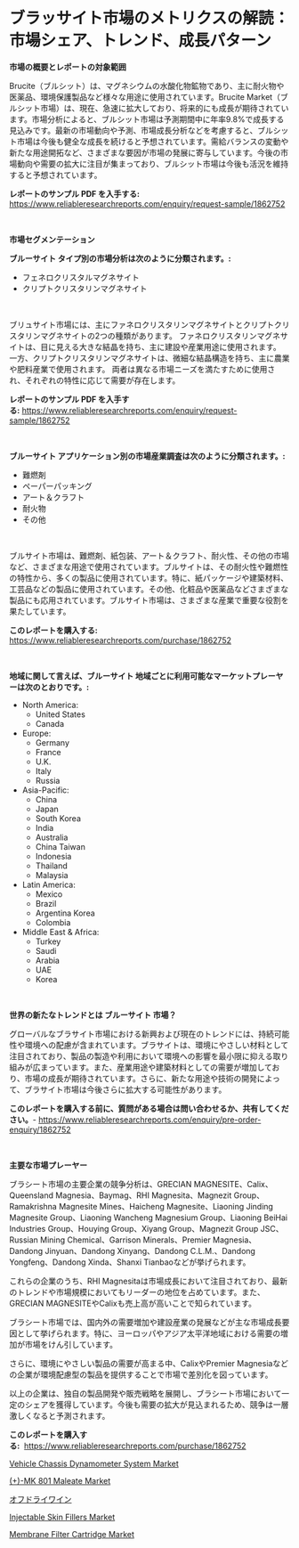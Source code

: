 <p><h1>ブラッサイト市場のメトリクスの解読：市場シェア、トレンド、成長パターン</h1></p><p><strong>市場の概要とレポートの対象範囲</strong></p>
<p><p>Brucite（ブルシット）は、マグネシウムの水酸化物鉱物であり、主に耐火物や医薬品、環境保護製品など様々な用途に使用されています。Brucite Market（ブルシット市場）は、現在、急速に拡大しており、将来的にも成長が期待されています。市場分析によると、ブルシット市場は予測期間中に年率9.8%で成長する見込みです。最新の市場動向や予測、市場成長分析などを考慮すると、ブルシット市場は今後も健全な成長を続けると予想されています。需給バランスの変動や新たな用途開拓など、さまざまな要因が市場の発展に寄与しています。今後の市場動向や需要の拡大に注目が集まっており、ブルシット市場は今後も活況を維持すると予想されています。</p></p>
<p><strong>レポートのサンプル PDF を入手する:</strong> <a href="https://www.reliableresearchreports.com/enquiry/request-sample/1862752">https://www.reliableresearchreports.com/enquiry/request-sample/1862752</a></p>
<p>&nbsp;</p>
<p><strong>市場セグメンテーション</strong></p>
<p><strong>ブルーサイト タイプ別の市場分析は次のように分類されます。:</strong></p>
<p><ul><li>フェネロクリスタルマグネサイト</li><li>クリプトクリスタリンマグネサイト</li></ul></p>
<p>&nbsp;</p>
<p><p>ブリュサイト市場には、主にファネロクリスタリンマグネサイトとクリプトクリスタリンマグネサイトの2つの種類があります。 ファネロクリスタリンマグネサイトは、目に見える大きな結晶を持ち、主に建設や産業用途に使用されます。 一方、クリプトクリスタリンマグネサイトは、微細な結晶構造を持ち、主に農業や肥料産業で使用されます。 両者は異なる市場ニーズを満たすために使用され、それぞれの特性に応じて需要が存在します。</p></p>
<p><strong>レポートのサンプル PDF を入手する:</strong>&nbsp;<a href="https://www.reliableresearchreports.com/enquiry/request-sample/1862752">https://www.reliableresearchreports.com/enquiry/request-sample/1862752</a></p>
<p>&nbsp;</p>
<p><strong> ブルーサイト アプリケーション別の市場産業調査は次のように分類されます。:</strong></p>
<p><ul><li>難燃剤</li><li>ペーパーパッキング</li><li>アート＆クラフト</li><li>耐火物</li><li>その他</li></ul></p>
<p>&nbsp;</p>
<p><p>ブルサイト市場は、難燃剤、紙包装、アート＆クラフト、耐火性、その他の市場など、さまざまな用途で使用されています。ブルサイトは、その耐火性や難燃性の特性から、多くの製品に使用されています。特に、紙パッケージや建築材料、工芸品などの製品に使用されています。その他、化粧品や医薬品などさまざまな製品にも応用されています。ブルサイト市場は、さまざまな産業で重要な役割を果たしています。</p></p>
<p><strong>このレポートを購入する:</strong>&nbsp; <a href="https://www.reliableresearchreports.com/purchase/1862752">https://www.reliableresearchreports.com/purchase/1862752</a></p>
<p>&nbsp;</p>
<p><strong>地域に関して言えば、ブルーサイト 地域ごとに利用可能なマーケットプレーヤーは次のとおりです。:</strong></p>
<p><ul>
    <li>
        North America:
        <ul>
            <li>United States</li>
            <li>Canada</li>
        </ul>
    </li>
    <li>
        Europe:
        <ul>
            <li>Germany</li>
            <li>France</li>
            <li>U.K.</li>
            <li>Italy</li>
            <li>Russia</li>
        </ul>
    </li>
    <li>
        Asia-Pacific:
        <ul>
            <li>China</li>
            <li>Japan</li>
            <li>South Korea</li>
            <li>India</li>
            <li>Australia</li>
            <li>China Taiwan</li>
            <li>Indonesia</li>
            <li>Thailand</li>
            <li>Malaysia</li>
        </ul>
    </li>
    <li>
        Latin America:
        <ul>
            <li>Mexico</li>
            <li>Brazil</li>
            <li>Argentina Korea</li>
            <li>Colombia</li>
        </ul>
    </li>
    <li>
        Middle East & Africa:
        <ul>
            <li>Turkey</li>
            <li>Saudi</li>
            <li>Arabia</li>
            <li>UAE</li>
            <li>Korea</li>
        </ul>
    </li>
    </ul></p>
<p>&nbsp;</p>
<p><strong>世界の新たなトレンドとは ブルーサイト 市場？</strong></p>
<p><p>グローバルなブラサイト市場における新興および現在のトレンドには、持続可能性や環境への配慮が含まれています。ブラサイトは、環境にやさしい材料として注目されており、製品の製造や利用において環境への影響を最小限に抑える取り組みが広まっています。また、産業用途や建築材料としての需要が増加しており、市場の成長が期待されています。さらに、新たな用途や技術の開発によって、ブラサイト市場は今後さらに拡大する可能性があります。</p></p>
<p><strong>このレポートを購入する前に、質問がある場合は問い合わせるか、共有してください。</strong>- <a href="https://www.reliableresearchreports.com/enquiry/pre-order-enquiry/1862752">https://www.reliableresearchreports.com/enquiry/pre-order-enquiry/1862752</a></p>
<p>&nbsp;</p>
<p><strong>主要な市場プレーヤー</strong></p>
<p><p>ブラシート市場の主要企業の競争分析は、GRECIAN MAGNESITE、Calix、Queensland Magnesia、Baymag、RHI Magnesita、Magnezit Group、Ramakrishna Magnesite Mines、Haicheng Magnesite、Liaoning Jinding Magnesite Group、Liaoning Wancheng Magnesium Group、Liaoning BeiHai Industries Group、Houying Group、Xiyang Group、Magnezit Group JSC、Russian Mining Chemical、Garrison Minerals、Premier Magnesia、Dandong Jinyuan、Dandong Xinyang、Dandong C.L.M.、Dandong Yongfeng、Dandong Xinda、Shanxi Tianbaoなどが挙げられます。</p><p>これらの企業のうち、RHI Magnesitaは市場成長において注目されており、最新のトレンドや市場規模においてもリーダーの地位を占めています。また、GRECIAN MAGNESITEやCalixも売上高が高いことで知られています。</p><p>ブラシート市場では、国内外の需要増加や建設産業の発展などが主な市場成長要因として挙げられます。特に、ヨーロッパやアジア太平洋地域における需要の増加が市場をけん引しています。</p><p>さらに、環境にやさしい製品の需要が高まる中、CalixやPremier Magnesiaなどの企業が環境配慮型の製品を提供することで市場で差別化を図っています。</p><p>以上の企業は、独自の製品開発や販売戦略を展開し、ブラシート市場において一定のシェアを獲得しています。今後も需要の拡大が見込まれるため、競争は一層激しくなると予測されます。</p></p>
<p><strong>このレポートを購入する:</strong>&nbsp;&nbsp;<a href="https://www.reliableresearchreports.com/purchase/1862752">https://www.reliableresearchreports.com/purchase/1862752</a></p>
<p><p><a href="https://issuu.com/reportprime-2/docs/vehicle-chassis-dynamometer-system-market-size-203">Vehicle Chassis Dynamometer System Market</a></p><p><a href="https://view.publitas.com/reportprime-1/mk-801-maleate-market-research-report-unlocks-analysis-on-the-market-financial-status-market-size-and-market-revenue-upto-2031/">(+)-MK 801 Maleate Market</a></p><p><a href="https://medium.com/@kelsitorphy644/%E3%82%AA%E3%83%95%E3%83%89%E3%83%A9%E3%82%A4%E3%83%AF%E3%82%A4%E3%83%B3%E3%81%AE%E5%B8%82%E5%A0%B4%E8%A6%8F%E6%A8%A1-%E5%B8%82%E5%A0%B4%E5%B1%95%E6%9C%9B%E3%81%A8%E5%B8%82%E5%A0%B4%E4%BA%88%E6%B8%AC-2024%E5%B9%B4%E3%81%8B%E3%82%892031%E5%B9%B4-806427873eb5">オフドライワイン</a></p><p><a href="https://issuu.com/reportprime-2/docs/injectable-skin-fillers-market-size-2030.pptx">Injectable Skin Fillers Market</a></p><p><a href="https://github.com/lylyparadise/Market-Research-Report-List-2/blob/main/membrane-filter-cartridge-market.md">Membrane Filter Cartridge Market</a></p></p>